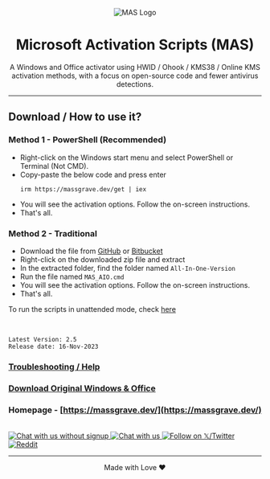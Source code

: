 <p align="center"><img src="https://massgrave.dev/images/logo_small.png" alt="MAS Logo"></p>

<h1 align="center">Microsoft  Activation  Scripts (MAS)</h1>

<p align="center">A Windows and Office activator using HWID / Ohook / KMS38 / Online KMS activation methods, with a focus on open-source code and fewer antivirus detections.</p>
<hr>

## Download / How to use it?

### Method 1 - PowerShell (Recommended)

-   Right-click on the Windows start menu and select PowerShell or Terminal (Not CMD).
-   Copy-paste the below code and press enter
    ```
    irm https://massgrave.dev/get | iex
    ```
-   You will see the activation options. Follow the on-screen instructions.
-   That's all.

### Method 2 - Traditional

-   Download the file from [GitHub](https://github.com/massgravel/Microsoft-Activation-Scripts/archive/refs/heads/master.zip) or [Bitbucket](https://bitbucket.org/WindowsAddict/microsoft-activation-scripts/get/master.zip)
-   Right-click on the downloaded zip file and extract
-   In the extracted folder, find the folder named `All-In-One-Version`
-   Run the file named `MAS_AIO.cmd`
-   You will see the activation options. Follow the on-screen instructions.
-   That's all.

To run the scripts in unattended mode, check [here](https://massgrave.dev/command_line_switches.html)

</br>

```
Latest Version: 2.5
Release date: 16-Nov-2023
```

### [Troubleshooting / Help](https://massgrave.dev/troubleshoot.html)
### [Download Original Windows & Office](https://massgrave.dev/genuine-installation-media.html)
### Homepage - [https://massgrave.dev/](https://massgrave.dev/)
</br>

<a href="https://discord.gg/gjJEfq7ux8">
  <img src="https://massgrave.dev/images/logo_discord.png" alt="Chat with us without signup" />
</a>
<a href="https://t.me/Microsoft_Activation_Scripts">
  <img src="https://massgrave.dev/images/logo_telegram.png" alt="Chat with us" />
</a>
<a href="https://twitter.com/massgravel">
  <img src="https://massgrave.dev/images/logo_x.png" alt="Follow on 𝕏/Twitter" />
</a>
<a href="https://www.reddit.com/r/MAS_Activator">
  <img src="https://massgrave.dev/images/logo_reddit.png" alt="Reddit" />
</a>

---

<p align="center">Made with Love ❤️</p>
